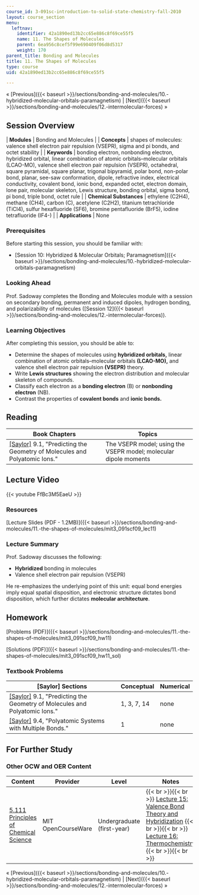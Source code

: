 ```yaml
---
course_id: 3-091sc-introduction-to-solid-state-chemistry-fall-2010
layout: course_section
menu:
  leftnav:
    identifier: 42a1890ed13b2cc65e886c8f69ce55f5
    name: 11. The Shapes of Molecules
    parent: 6ea956c8cef5f99e690409f06d8d5317
    weight: 170
parent_title: Bonding and Molecules
title: 11. The Shapes of Molecules
type: course
uid: 42a1890ed13b2cc65e886c8f69ce55f5

---
```


« [Previous]({{< baseurl >}}/sections/bonding-and-molecules/10.-hybridized-molecular-orbitals-paramagnetism) | [Next]({{< baseurl >}}/sections/bonding-and-molecules/12.-intermolecular-forces) »

Session Overview
----------------

| **Modules** | Bonding and Molecules |
| **Concepts** | shapes of molecules: valence shell electron pair repulsion (VSEPR), sigma and pi bonds, and octet stability |
| **Keywords** | bonding electron, nonbonding electron, hybridized orbital, linear combination of atomic orbitals–molecular orbitals (LCAO-MO), valence shell electron pair repulsion (VSEPR), octahedral, square pyramidal, square planar, trigonal bipyramid, polar bond, non-polar bond, planar, see-saw conformation, dipole, refractive index, electrical conductivity, covalent bond, ionic bond, expanded octet, electron domain, lone pair, molecular skeleton, Lewis structure, bonding orbital, sigma bond, pi bond, triple bond, octet rule |
| **Chemical Substances** | ethylene (C2H4), methane (CH4), carbon (C), acetylene (C2H2), titanium tetrachloride (TiCl4), sulfur hexafluoride (SF6), bromine pentafluoride (BrF5), iodine tetrafluoride (IF4\-) |
| **Applications** | None 

### Prerequisites

Before starting this session, you should be familiar with:

*   [Session 10: Hybridized & Molecular Orbitals; Paramagnetism]({{< baseurl >}}/sections/bonding-and-molecules/10.-hybridized-molecular-orbitals-paramagnetism)

### Looking Ahead

Prof. Sadoway completes the Bonding and Molecules module with a session on secondary bonding, permanent and induced dipoles, hydrogen bonding, and polarizability of molecules ([Session 12]({{< baseurl >}}/sections/bonding-and-molecules/12.-intermolecular-forces)).

### Learning Objectives

After completing this session, you should be able to:

*   Determine the shapes of molecules using **hybridized orbitals,** linear combination of atomic orbitals–molecular orbitals **(LCAO-MO),** and valence shell electron pair repulsion **(VSEPR)** theory.
*   Write **Lewis structures** showing the electron distribution and molecular skeleton of compounds.
*   Classify each electron as a **bonding electron** (B) or **nonbonding electron** (NB).
*   Contrast the properties of **covalent bonds** and **ionic bonds.**

Reading
-------

| Book Chapters | Topics |
| --- | --- |
| [\[Saylor\]](https://saylordotorg.github.io/text_general-chemistry-principles-patterns-and-applications-v1.0/s13-01-predicting-the-geometry-of-mol.html) 9.1, "Predicting the Geometry of Molecules and Polyatomic Ions." | The VSEPR model; using the VSEPR model; molecular dipole moments 

Lecture Video
-------------

{{< youtube FfBc3M5EaeU >}}

### Resources

[Lecture Slides (PDF - 1.2MB)]({{< baseurl >}}/sections/bonding-and-molecules/11.-the-shapes-of-molecules/mit3_091scf09_lec11)

### Lecture Summary

Prof. Sadoway discusses the following:

*   **Hybridized** bonding in molecules
*   Valence shell electron pair repulsion (VSEPR)

He re-emphasizes the underlying point of this unit: equal bond energies imply equal spatial disposition, and electronic structure dictates bond disposition, which further dictates **molecular architecture**.

Homework
--------

[Problems (PDF)]({{< baseurl >}}/sections/bonding-and-molecules/11.-the-shapes-of-molecules/mit3_091scf09_hw11)

[Solutions (PDF)]({{< baseurl >}}/sections/bonding-and-molecules/11.-the-shapes-of-molecules/mit3_091scf09_hw11_sol)

### Textbook Problems

| \[Saylor\] Sections | Conceptual | Numerical |
| --- | --- | --- |
| [\[Saylor\]](https://saylordotorg.github.io/text_general-chemistry-principles-patterns-and-applications-v1.0/s13-01-predicting-the-geometry-of-mol.html) 9.1, "Predicting the Geometry of Molecules and Polyatomic Ions." | 1, 3, 7, 14 | none |
| [\[Saylor\]](https://saylordotorg.github.io/text_general-chemistry-principles-patterns-and-applications-v1.0/s13-04-polyatomic-systems-with-multip.html) 9.4, "Polyatomic Systems with Multiple Bonds." | 1 | none 

For Further Study
-----------------

### Other OCW and OER Content

| Content | Provider | Level | Notes |
| --- | --- | --- | --- |
| [5.111 Principles of Chemical Science](/courses/5-111-principles-of-chemical-science-fall-2008) | MIT OpenCourseWare | Undergraduate (first-year) |  {{< br >}}{{< br >}} [Lecture 15: Valence Bond Theory and Hybridization](/courses/5-111-principles-of-chemical-science-fall-2008/sections/video-lectures/lecture-15) {{< br >}}{{< br >}} [Lecture 16: Thermochemistry](/courses/5-111-principles-of-chemical-science-fall-2008/sections/video-lectures/lecture-16) {{< br >}}{{< br >}}  

« [Previous]({{< baseurl >}}/sections/bonding-and-molecules/10.-hybridized-molecular-orbitals-paramagnetism) | [Next]({{< baseurl >}}/sections/bonding-and-molecules/12.-intermolecular-forces) »